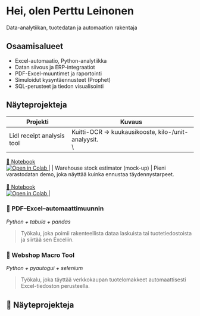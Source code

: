 # Hei, olen Perttu Leinonen
Data-analytiikan, tuotedatan ja automaation rakentaja

## Osaamisalueet
- Excel-automaatio, Python-analytiikka
- Datan siivous ja ERP-integraatiot
- PDF-Excel-muuntimet ja raportointi
- Simuloidut kysyntäennusteet (Prophet)
- SQL-perusteet ja tiedon visualisointi

## Näyteprojekteja

| Projekti | Kuvaus |
|----------|--------|
| Lidl receipt analysis tool | Kuitti-OCR → kuukausikooste, kilo-/unit-analyysit.<br> \
  <a href="Toolbox/notebooks/Lidl_receipt_financial_tracker.ipynb">📓 Notebook</a> &nbsp; \
  <a href="https://colab.research.google.com/github/Alleyfoo/Alleyfoo/blob/main/notebooks/Lidl_receipt_financial_tracker.ipynb">
    <img src="https://colab.research.google.com/assets/colab-badge.svg" alt="Open in Colab">
  </a> |
| Warehouse stock estimator (mock-up) | Pieni varastodatan demo, joka näyttää kuinka ennustaa täydennystarpeet.<br> \
  <a href="Toolbox/notebooks/Warehouse_stock_estimator.ipynb">📓 Notebook</a> &nbsp; \
  <a href="https://colab.research.google.com/github/Alleyfoo/Alleyfoo/blob/main/notebooks/Warehouse_stock_estimator.ipynb">
    <img src="https://colab.research.google.com/assets/colab-badge.svg" alt="Open in Colab">
  </a> |


### 📄 PDF–Excel–automaattimuunnin
*Python + tabula + pandas*
> Työkalu, joka poimii rakenteellista dataa laskuista tai tuotetiedostoista ja siirtää sen Exceliin.

### 🛒 Webshop Macro Tool
*Python + pyautogui + selenium*
> Työkalu, joka täyttää verkkokaupan tuotelomakkeet automaattisesti Excel-tiedoston perusteella.

## 🧩 Näyteprojekteja


